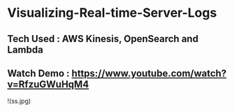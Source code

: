# Visualizing-Real-time-Server-Logs
## Tech Used : AWS Kinesis, OpenSearch and Lambda
## Watch Demo : https://www.youtube.com/watch?v=RfzuGWuHqM4
!(ss.jpg)
